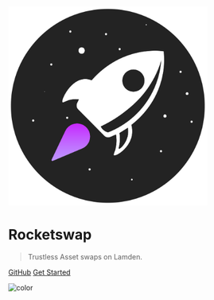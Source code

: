 <img src="./static/RS_Logo.png" style="width:400px; height: auto;"></img>

# Rocketswap

> Trustless Asset swaps on Lamden.

[GitHub](https://github.com/cloakdkiller/rocketswap)
[Get Started](#rocketswap)

![color](#2c2f38)

